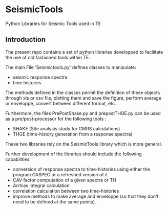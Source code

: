 # SeismicTools
Python Libraries for Seismic Tools used in TE

## Introduction 
The present repo contains a set of python libraries
developped to facilitate the use of old fashioned tools within TE. 

The main File 'Seismictools.py' defines classes to manipulate:
- seismic response spectra
- time histories

The methods defined in the classes permit the definition of these
objects through xls or csv file, plotting them and save the figure,
perform average or enveloppe, convert between different format, etc.

Furthermore, the files PrePostShake.py and prepostTHGE.py can be used 
as a pre/post-processor for the following tools :

- SHAKE (Site analysis study for GMRS calculations)
- THGE (time-history generation from a response spectra) 

These two libraries rely on the SeismicTools library which is more 
general.

Further development of the libraries should include the following
capabilities: 

- conversion of response spectra to time-histories using either the 
  program GASPEC or a refreshed version of it.
- CAV factor computation of a given spectra or TH
- Arrhias integral calculation
- correlation calculation between two time-histories
- improve methods to make average and enveloppe (so that they don't 
  need to be defined at the same points).
